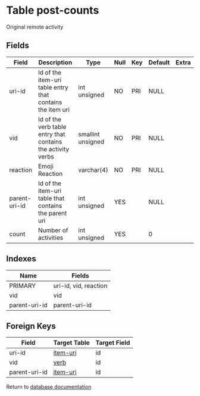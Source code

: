Table post-counts
===========

Original remote activity

Fields
------

| Field         | Description                                                 | Type              | Null | Key | Default | Extra |
| ------------- | ----------------------------------------------------------- | ----------------- | ---- | --- | ------- | ----- |
| uri-id        | Id of the item-uri table entry that contains the item uri   | int unsigned      | NO   | PRI | NULL    |       |
| vid           | Id of the verb table entry that contains the activity verbs | smallint unsigned | NO   | PRI | NULL    |       |
| reaction      | Emoji Reaction                                              | varchar(4)        | NO   | PRI | NULL    |       |
| parent-uri-id | Id of the item-uri table that contains the parent uri       | int unsigned      | YES  |     | NULL    |       |
| count         | Number of activities                                        | int unsigned      | YES  |     | 0       |       |

Indexes
------------

| Name          | Fields                |
| ------------- | --------------------- |
| PRIMARY       | uri-id, vid, reaction |
| vid           | vid                   |
| parent-uri-id | parent-uri-id         |

Foreign Keys
------------

| Field | Target Table | Target Field |
|-------|--------------|--------------|
| uri-id | [item-uri](help/database/db_item-uri) | id |
| vid | [verb](help/database/db_verb) | id |
| parent-uri-id | [item-uri](help/database/db_item-uri) | id |

Return to [database documentation](help/database)
